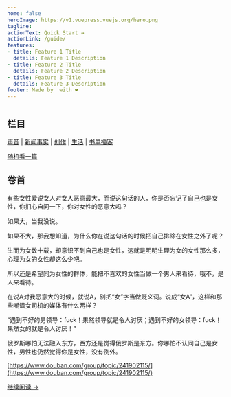 ```yaml
---
home: false
heroImage: https://v1.vuepress.vuejs.org/hero.png
tagline: 
actionText: Quick Start →
actionLink: /guide/
features:
- title: Feature 1 Title
  details: Feature 1 Description
- title: Feature 2 Title
  details: Feature 2 Description
- title: Feature 3 Title
  details: Feature 3 Description
footer: Made by  with ❤️
---
```


<h1 style="display: none">主页</h1>

#

## 栏目

[声音](/voice) | [新闻事实](/thefact) | [创作](/works) | [生活](/lifestyle) | [书单播客](/booklist)

<p><a id="random-article" href="#" onclick="(function () { window.location.href = '/voice/' + ('000' + Math.ceil(Math.random() * 17)).slice(-4) + '.html' })()">随机看一篇</a></p>


## 卷首

有些女性爱说女人对女人恶意最大，而说这句话的人，你是否忘记了自己也是女性，你扪心自问一下，你对女性的恶意大吗？

如果大，当我没说。

如果不大，那我想知道，为什么你在说这句话的时候把自己排除在女性之外了呢？

生而为女数十载，却意识不到自己也是女性，这就是明明生理为女的女性那么多，心理为女的女性却这么少吧。

所以还是希望同为女性的群体，能把不喜欢的女性当做一个男人来看待，哦不，是人来看待。

在说A对我恶意大的时候，就说A，别把“女”字当做贬义词。说成“女A”，这样和那些嘲讽女司机的媒体有什么两样？

“遇到不好的男领导：fuck！果然领导就是令人讨厌；遇到不好的女领导：fuck！果然女的就是令人讨厌！”

俄罗斯哪怕无法融入东方，西方还是觉得俄罗斯是东方。你哪怕不认同自己是女性，男性也仍然觉得你是女性，没有例外。

[https://www.douban.com/group/topic/241902115/](https://www.douban.com/group/topic/241902115/)

[继续阅读 ->](/voice)

